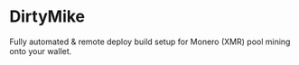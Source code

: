 # DirtyMike
Fully automated &amp; remote deploy build setup for Monero (XMR) pool mining onto your wallet.
